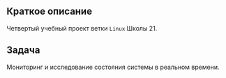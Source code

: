 ## Краткое описание

Четвертый учебный проект ветки `Linux` Школы 21.

## Задача

Мониторинг и исследование состояния системы в реальном времени.